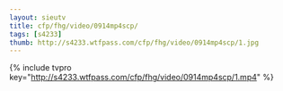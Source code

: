 ```yaml
--- 
layout: sieutv
title: cfp/fhg/video/0914mp4scp/
tags: [s4233]
thumb: http://s4233.wtfpass.com/cfp/fhg/video/0914mp4scp/1.jpg
---
```

{% include tvpro key="http://s4233.wtfpass.com/cfp/fhg/video/0914mp4scp/1.mp4" %} 
